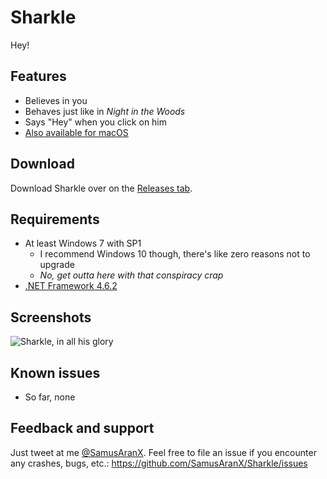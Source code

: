 # Sharkle
Hey!

## Features
* Believes in you
* Behaves just like in *Night in the Woods*
* Says "Hey" when you click on him
* [Also available for macOS](https://github.com/SamusAranX/Sharkle-for-Mac)

## Download
Download Sharkle over on the [Releases tab](https://github.com/SamusAranX/Sharkle/releases).

## Requirements
* At least Windows 7 with SP1
  * I recommend Windows 10 though, there's like zero reasons not to upgrade
  * *No, get outta here with that conspiracy crap*
* [.NET Framework 4.6.2](https://www.microsoft.com/en-us/download/details.aspx?id=53344)

## Screenshots
![Sharkle, in all his glory](https://cloud.githubusercontent.com/assets/676069/23636195/5008ab5a-02d4-11e7-8154-288ab590452c.png)

## Known issues
* So far, none

## Feedback and support
Just tweet at me [@SamusAranX](https://twitter.com/SamusAranX).
Feel free to file an issue if you encounter any crashes, bugs, etc.: https://github.com/SamusAranX/Sharkle/issues
